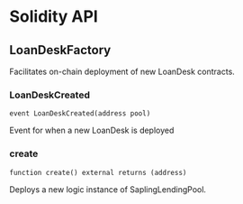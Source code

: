 # Solidity API

## LoanDeskFactory

Facilitates on-chain deployment of new LoanDesk contracts.

### LoanDeskCreated

```solidity
event LoanDeskCreated(address pool)
```

Event for when a new LoanDesk is deployed

### create

```solidity
function create() external returns (address)
```

Deploys a new logic instance of SaplingLendingPool.

